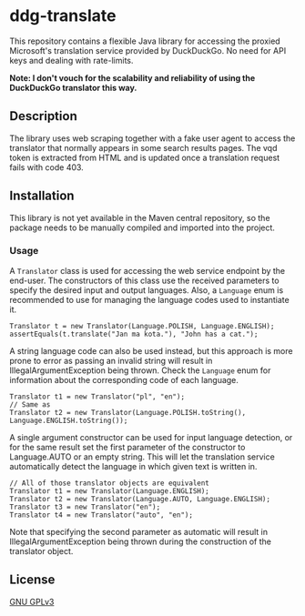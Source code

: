 # ddg-translate

This repository contains a flexible Java library for accessing the proxied Microsoft's translation service provided by DuckDuckGo.
No need for API keys and dealing with rate-limits.

**Note: I don't vouch for the scalability and reliability of using the DuckDuckGo translator this way.**

## Description

The library uses web scraping together with a fake user agent to access the translator that normally appears in some search results pages.
The vqd token is extracted from HTML and is updated once a translation request fails with code 403.

## Installation

This library is not yet available in the Maven central repository, so the package needs to be manually compiled and imported into the project.

### Usage

A `Translator` class is used for accessing the web service endpoint by the end-user.
The constructors of this class use the received parameters to specify the desired input and output languages.
Also, a `Language` enum is recommended to use for managing the language codes used to instantiate it.
```
Translator t = new Translator(Language.POLISH, Language.ENGLISH);
assertEquals(t.translate("Jan ma kota."), "John has a cat.");
```
A string language code can also be used instead, but this approach is more prone to error as passing an invalid string will result in IllegalArgumentException being thrown.
Check the `Language` enum for information about the corresponding code of each language.
```
Translator t1 = new Translator("pl", "en");
// Same as
Translator t2 = new Translator(Language.POLISH.toString(), Language.ENGLISH.toString());
```
A single argument constructor can be used for input language detection, or for the same result set the first parameter of the constructor to Language.AUTO or an empty string.
This will let the translation service automatically detect the language in which given text is written in.
```
// All of those translator objects are equivalent
Translator t1 = new Translator(Language.ENGLISH);
Translator t2 = new Translator(Language.AUTO, Language.ENGLISH);
Translator t3 = new Translator("en");
Translator t4 = new Translator("auto", "en");
```
Note that specifying the second parameter as automatic will result in IllegalArgumentException being thrown during the construction of the translator object.

## License
[GNU GPLv3](https://choosealicense.com/licenses/gpl-3.0/)
